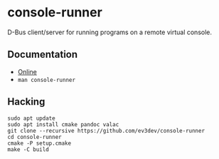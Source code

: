 console-runner
==============

D-Bus client/server for running programs on a remote virtual console.


Documentation
-------------

* [Online](doc/)
* `man console-runner`


Hacking
-------

    sudo apt update
    sudo apt install cmake pandoc valac
    git clone --recursive https://github.com/ev3dev/console-runner
    cd console-runner
    cmake -P setup.cmake
    make -C build
